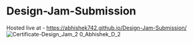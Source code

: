 # Design-Jam-Submission
Hosted live at - https://abhishek742.github.io/Design-Jam-Submission/
![Certificate-Design_Jam_2 0_Abhishek_D_2](https://user-images.githubusercontent.com/61420640/147095863-a2f4bd3f-6908-45b2-96f6-90eeb3bc656f.png)
